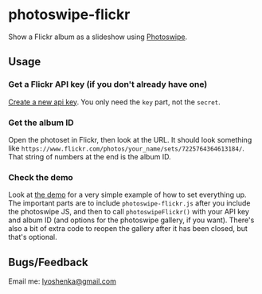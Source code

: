 # photoswipe-flickr

Show a Flickr album as a slideshow using [Photoswipe](http://photoswipe.com/).

## Usage

### Get a Flickr API key (if you don't already have one)

[Create a new api key](https://www.flickr.com/services/apps/create/apply/?). You only need the `key` part, not the `secret`.

### Get the album ID

Open the photoset in Flickr, then look at the URL. It should look something like `https://www.flickr.com/photos/your_name/sets/7225764364613184/`. That
string of numbers at the end is the album ID.

### Check the demo

Look at [the demo](https://github.com/lyoshenka/photoswipe-flickr/blob/master/demo.html) for a very simple example of how to set everything up. The
important parts are to include `photoswipe-flickr.js` after you include the photoswipe JS, and then to call `photoswipeFlickr()` with your API key and
album ID (and options for the photoswipe gallery, if you want). There's also a bit of extra code to reopen the gallery after it has been closed, but
that's optional.

## Bugs/Feedback

Email me: lyoshenka@gmail.com
